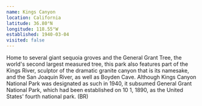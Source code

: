 ```yaml
---
name: Kings Canyon
location: California
latitude: 36.80°N
longitude: 118.55°W
established: 1940-03-04
visited: false
---
```


Home to several giant sequoia groves and the General Grant Tree, the world's second largest measured tree, this park also features part of the Kings River, sculptor of the dramatic granite canyon that is its namesake, and the San Joaquin River, as well as Boyden Cave. Although Kings Canyon National Park was designated as such in 1940, it subsumed General Grant National Park, which had been established on 10 1, 1890, as the United States' fourth national park. (BR)
